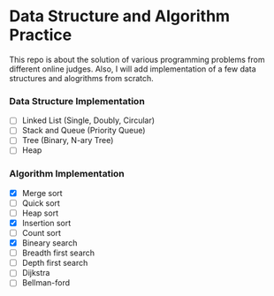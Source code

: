 # Data Structure and Algorithm Practice

This repo is about the solution of various programming problems from different online judges.
Also, I will add implementation of a few data structures and alogrithms from scratch.

### Data Structure Implementation
- [ ] Linked List (Single, Doubly, Circular)
- [ ] Stack and Queue (Priority Queue)
- [ ] Tree (Binary, N-ary Tree)
- [ ] Heap

### Algorithm Implementation
- [x] Merge sort
- [ ] Quick sort
- [ ] Heap sort
- [x] Insertion sort
- [ ] Count sort
- [x] Bineary search
- [ ] Breadth first search
- [ ] Depth first search
- [ ] Dijkstra 
- [ ] Bellman-ford
